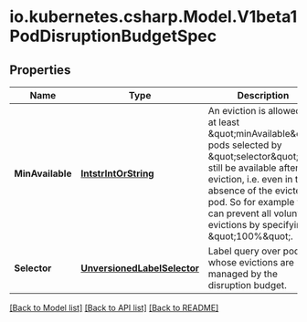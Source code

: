 # io.kubernetes.csharp.Model.V1beta1PodDisruptionBudgetSpec
## Properties

Name | Type | Description | Notes
------------ | ------------- | ------------- | -------------
**MinAvailable** | [**IntstrIntOrString**](IntstrIntOrString.md) | An eviction is allowed if at least \&quot;minAvailable\&quot; pods selected by \&quot;selector\&quot; will still be available after the eviction, i.e. even in the absence of the evicted pod.  So for example you can prevent all voluntary evictions by specifying \&quot;100%\&quot;. | [optional] 
**Selector** | [**UnversionedLabelSelector**](UnversionedLabelSelector.md) | Label query over pods whose evictions are managed by the disruption budget. | [optional] 

[[Back to Model list]](../README.md#documentation-for-models) [[Back to API list]](../README.md#documentation-for-api-endpoints) [[Back to README]](../README.md)

